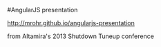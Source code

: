#AngularJS presentation

http://mrohr.github.io/angularjs-presentation

from Altamira's 2013 Shutdown Tuneup conference
